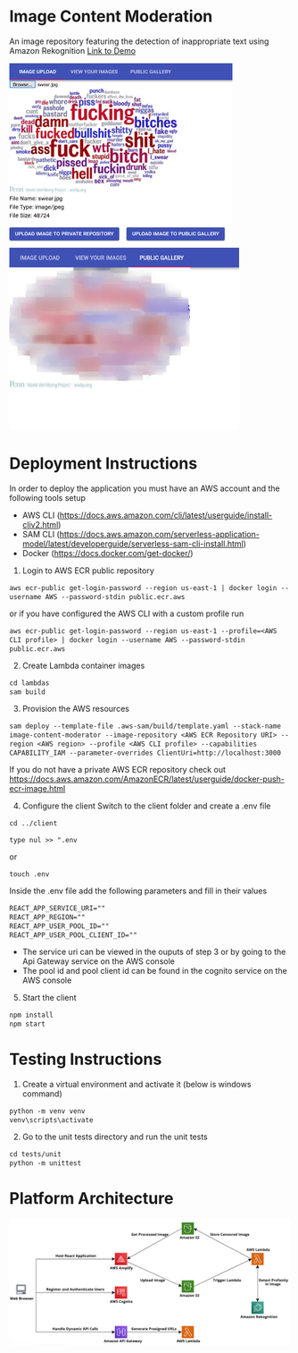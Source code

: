# Image Content Moderation
An image repository featuring the detection of inappropriate text using Amazon Rekognition [Link to Demo](https://main.d28fod3nlo4xoq.amplifyapp.com)
<p>
    <img src="images/Swear.png" width=400 />
    <img src="images/Censored.png" width=412 />
</p>

# Deployment Instructions
In order to deploy the application you must have an AWS account and the following tools setup
- AWS CLI (https://docs.aws.amazon.com/cli/latest/userguide/install-cliv2.html)
- SAM CLI (https://docs.aws.amazon.com/serverless-application-model/latest/developerguide/serverless-sam-cli-install.html)
- Docker (https://docs.docker.com/get-docker/)

1. Login to AWS ECR public repository
```
aws ecr-public get-login-password --region us-east-1 | docker login --username AWS --password-stdin public.ecr.aws
```
or if you have configured the AWS CLI with a custom profile run
```
aws ecr-public get-login-password --region us-east-1 --profile=<AWS CLI profile> | docker login --username AWS --password-stdin public.ecr.aws
```

2. Create Lambda container images
```
cd lambdas
sam build
```

3. Provision the AWS resources
```
sam deploy --template-file .aws-sam/build/template.yaml --stack-name image-content-moderator --image-repository <AWS ECR Repository URI> --region <AWS region> --profile <AWS CLI profile> --capabilities CAPABILITY_IAM --parameter-overrides ClientUri=http://localhost:3000
```
If you do not have a private AWS ECR repository check out https://docs.aws.amazon.com/AmazonECR/latest/userguide/docker-push-ecr-image.html

4. Configure the client
Switch to the client folder and create a .env file
```
cd ../client
```
```
type nul >> ".env
```
or
```
touch .env
```
Inside the .env file add the following parameters and fill in their values
```
REACT_APP_SERVICE_URI=""
REACT_APP_REGION=""
REACT_APP_USER_POOL_ID=""
REACT_APP_USER_POOL_CLIENT_ID=""
```
- The service uri can be viewed in the ouputs of step 3 or by going to the Api Gateway service on the AWS console
- The pool id and pool client id can be found in the cognito service on the AWS console

5. Start the client
```
npm install
npm start
```

# Testing Instructions
1. Create a virtual environment and activate it (below is windows command)
```
python -m venv venv
venv\scripts\activate
```

2. Go to the unit tests directory and run the unit tests
```
cd tests/unit
python -m unittest
```

# Platform Architecture
<p align="center">
    <img src="images/ArchitectureDiagram.png" />
</p>
